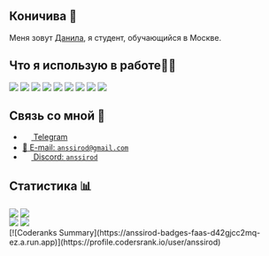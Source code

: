 ## Коничива 👋

Меня зовут [Данила](https://t.me/anssirod), я студент, обучающийся в Москве. 
## Что я использую в работе👨‍💻

<img src="https://img.shields.io/badge/git%20-%23F05033.svg?&style=for-the-badge&logo=git&logoColor=white"/> <img src="https://img.shields.io/badge/github%20-%23121011.svg?&style=for-the-badge&logo=github&logoColor=white"/> <img src="https://img.shields.io/badge/GitLab-330F63?style=for-the-badge&logo=gitlab&logoColor=white"/> <img src="https://img.shields.io/badge/Flutter%20-%2302569B.svg?&style=for-the-badge&logo=Flutter&logoColor=white" /> <img src="https://img.shields.io/badge/dart-%230175C2.svg?&style=for-the-badge&logo=dart&logoColor=white"/> <img src="https://img.shields.io/badge/kotlin-%230095D5.svg?&style=for-the-badge&logo=kotlin&logoColor=white"/> 	<img src="https://img.shields.io/badge/figma%20-%23F24E1E.svg?&style=for-the-badge&logo=figma&logoColor=white"/> <img src="https://img.shields.io/badge/firebase%20-%23039BE5.svg?&style=for-the-badge&logo=firebase"/> <img src="https://img.shields.io/badge/github%20actions%20-%232671E5.svg?&style=for-the-badge&logo=github%20actions&logoColor=white"/> 

## Связь со мной 💭
- <a href="https://t.me/anssirod"><img src="https://upload.wikimedia.org/wikipedia/commons/thumb/8/82/Telegram_logo.svg/768px-Telegram_logo.svg.png" width=16 height=16 align="center" /> Telegram</a>
- <a href="mailto:anssirod@gmail.com"> 📩  E-mail: `anssirod@gmail.com`</a>
- <a href="https://discordapp.com/users/695730570176757891/"><img src="https://cdn.iconscout.com/icon/free/png-512/discord-3-569463.png" width=16 height=16 align="center" /> Discord: `anssirod`</a>
## Статистика 📊
<img src="https://www.codewars.com/users/anssirod/badges/micro" align="center" />
<img src="https://gpvc.arturio.dev/anssirod" align="center" />
<div class="row">
 <img src="https://github-readme-stats.vercel.app/api/top-langs/?username=anssirod&title_color=fff&icon_color=79ff97&text_color=9f9f9f&bg_color=151515"> 
  <img src="https://github-readme-stats.vercel.app/api?username=anssirod&show_icons=true&count_private=true&title_color=fff&icon_color=79ff97&text_color=9f9f9f&bg_color=151515">
</div>
[![Coderanks Summary](https://anssirod-badges-faas-d42gjcc2mq-ez.a.run.app)](https://profile.codersrank.io/user/anssirod)  


